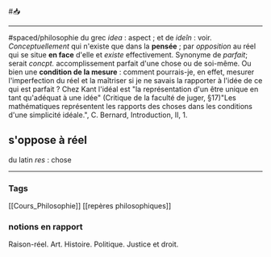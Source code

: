 #📥 
___
#spaced/philosophie 
du grec *idea* : aspect ; et de *ideîn* : voir. *Conceptuellement* qui n'existe que dans la **pensée** ; par *opposition* au réel qui se situe **en face** d'elle et *existe* effectivement. Synonyme de *parfait*; serait *concpt.* accomplissement parfait d'une chose ou de soi-même. Ou bien une **condition de la mesure** : comment pourrais-je, en effet, mesurer l'imperfection du
réel et la maîtriser si je ne savais la rapporter à l'idée de ce qui est
parfait ? Chez Kant l'idéal est "la représentation d'un être unique en
tant qu'adéquat à une idée" (Critique de la faculté de juger, §17)"Les
mathématiques représentent les rapports des choses dans les
conditions d'une simplicité idéale.", C. Bernard, Introduction, II, 1.
## s'oppose à réel 
du latin *res* : chose

---
### Tags
[[Cours_Philosophie]] [[repères philosophiques]]
### notions en rapport
Raison-réel. Art. Histoire. Politique. Justice et
droit.